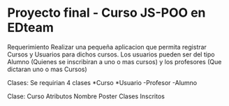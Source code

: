# Proyecto final - Curso JS-POO en EDteam

Requerimiento
Realizar una pequeña aplicacion que permita
registrar Cursos y Usuarios para dichos cursos.
Los usuarios pueden ser del tipo Alumno (Quienes
se inscribiran a uno o mas cursos) y los profesores
(Que dictaran uno o mas Cursos) 

Clases:
Se requirian 4 clases
*Curso
*Usuario
    -Profesor
    -Alumno

Clase: Curso
Atributos
    Nombre
    Poster
    Clases
    Inscritos